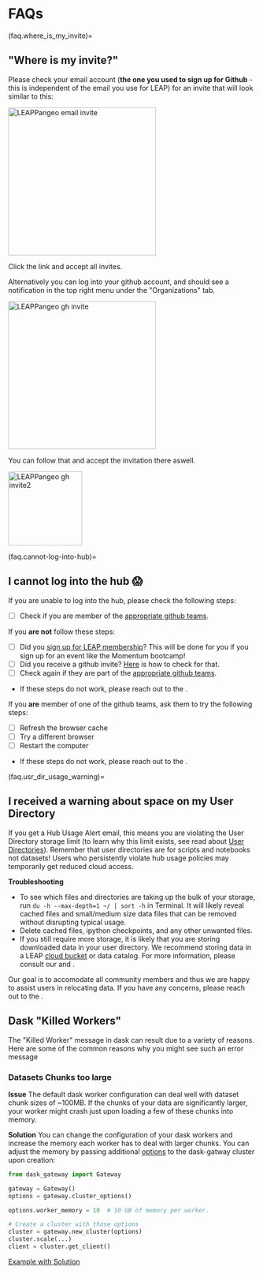 # FAQs

(faq.where_is_my_invite)=

## "Where is my invite?"

Please check your email account (**the one you used to sign up for Github** - this is independent of the email you use for LEAP) for an invite that will look similar to this:

<img src="../images/email_org_invite.png" alt="LEAPPangeo email invite" height="300"/>

Click the link and accept all invites.

Alternatively you can log into your github account, and should see a notification in the top right menu under the "Organizations" tab.

<img src="../images/gh_org_invite_1.png" alt="LEAPPangeo gh invite" height="300"/>

You can follow that and accept the invitation there aswell.

<img src="../images/gh_org_invite_2.png" alt="LEAPPangeo gh invite2" height="150"/>

(faq.cannot-log-into-hub)=

## I cannot log into the hub 😱

If you are unable to log into the hub, please check the following steps:

- [ ] Check if you are member of the [appropriate github teams](reference.membership.tiers).

If you **are not** follow these steps:

- [ ] Did you [sign up for LEAP membership](users.membership.apply)? This will be done for you if you sign up for an event like the Momentum bootcamp!
- [ ] Did you receive a github invite? [Here](faq.where_is_my_invite) is how to check for that.
- [ ] Check again if they are part of the [appropriate github teams](reference.membership.tiers).
- If these steps do not work, please reach out to the [](support.data_compute_team).

If you **are** member of one of the github teams, ask them to try the following steps:

- [ ] Refresh the browser cache
- [ ] Try a different browser
- [ ] Restart the computer
- If these steps do not work, please reach out to the [](support.data_compute_team).

(faq.usr_dir_usage_warning)=

## I received a warning about space on my User Directory

If you get a Hub Usage Alert email, this means you are violating the User Directory storage limit (to learn why this limit exists, see read about [User Directories](reference.infrastructure.hub.user_dir)). Remember that user directories are for scripts and notebooks not datasets! Users who persistently violate hub usage policies may temporarily get reduced cloud access.

**Troubleshooting**

- To see which files and directories are taking up the bulk of your storage, run `du -h --max-depth=1 ~/ | sort -h` in Terminal. It will likely reveal cached files and small/medium size data files that can be removed without disrupting typical usage.
- Delete cached files, ipython checkpoints, and any other unwanted files.
- If you still require more storage, it is likely that you are storing downloaded data in your user directory. We recommend storing data in a LEAP [cloud bucket](https://leap-stc.github.io/leap-pangeo/jupyterhub.html#leap-pangeo-cloud-storage-buckets) or data catalog. For more information, please consult our [](guide.data) and [](explanation.data-policy).

Our goal is to accomodate all community members and thus we are happy to assist users in relocating data. If you have any concerns, please reach out to the [](support.data_compute_team).

## Dask "Killed Workers"

The "Killed Worker" message in dask can result due to a variety of reasons. Here are some of the common reasons why you might see such an error message

### Datasets Chunks too large

**Issue**
The default dask worker configuration can deal well with dataset chunk sizes of ~100MB. If the chunks of your data are significantly larger, your worker might crash just upon loading a few of these chunks into memory.

**Solution**
You can change the configuration of your dask workers and increase the memory each worker has to deal with larger chunks. You can adjust the memory by passing additional [options](https://gateway.dask.org/cluster-options.html) to the dask-gatway cluster upon creation:

```python
from dask_gateway import Gateway

gateway = Gateway()
options = gateway.cluster_options()

options.worker_memory = 10  # 10 GB of memory per worker.

# Create a cluster with those options
cluster = gateway.new_cluster(options)
cluster.scale(...)
client = cluster.get_client()
```

<!-- TODO: Add example how to change this in HTML repr -->

[Example with Solution](https://notebooksharing.space/view/2b6753a5ffe8ddfae1da3b8e2b5507e617de47eb25f758a20c92b62e7e650fd7#displayOptions=)
